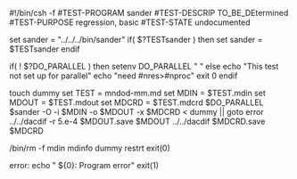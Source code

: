 #!/bin/csh -f
#TEST-PROGRAM sander
#TEST-DESCRIP TO_BE_DEtermined
#TEST-PURPOSE regression, basic
#TEST-STATE   undocumented

set sander = "../../../bin/sander"
if( $?TESTsander ) then
    set sander = $TESTsander
endif

if( ! $?DO_PARALLEL ) then
    setenv DO_PARALLEL " "
else
    echo "This test not set up for parallel"
    echo "need #nres>#nproc"
    exit 0
endif

touch dummy
set TEST = mndod-mm.md
set MDIN = $TEST.mdin
set MDOUT = $TEST.mdout
set MDCRD = $TEST.mdcrd
$DO_PARALLEL $sander -O -i $MDIN -o $MDOUT -x $MDCRD < dummy || goto error
../../dacdif -r 5.e-4 $MDOUT.save $MDOUT
../../dacdif $MDCRD.save $MDCRD

/bin/rm -f mdin mdinfo dummy restrt
exit(0)

error:
echo "  ${0}:  Program error"
exit(1)
